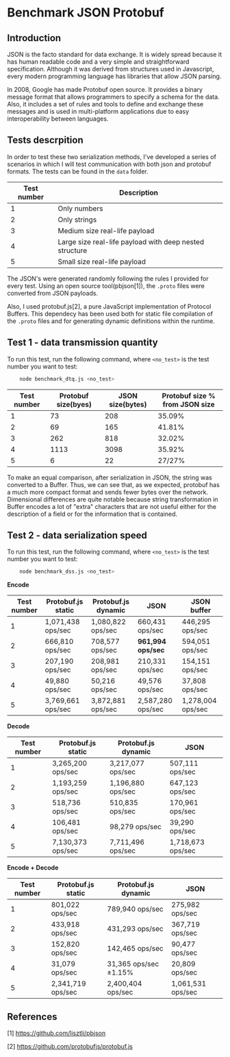 # Benchmark JSON Protobuf

## Introduction

JSON is the facto standard for data exchange. It is widely spread because it has human readable code and a very simple and straightforward specification. Although it was derived from structures used in Javascript, every modern programming language has libraries that allow JSON parsing.

In 2008, Google has made Protobuf open source. It provides a binary message format that allows programmers to specify a schema for the data. Also, it includes a set of rules and tools to define and exchange these messages and is used in multi-platform applications due to easy interoperability between languages.

## Tests descrpition

In order to test these two serialization methods, I've developed a series of scenarios in which I will test communication with both json and protobuf formats. The tests can be found in the `data` folder.

| Test number | Description                                             |
| ----------- | ------------------------------------------------------- |
| 1           | Only numbers                                            |
| 2           | Only strings                                            |
| 3           | Medium size real-life payload                           |
| 4           | Large size real-life payload with deep nested structure |
| 5           | Small size real-life payload                            |

The JSON's were generated randomly following the rules I provided for every test. Using an open source tool(pbjson[1]), the `.proto` files were converted from JSON payloads.

Also, I used protobuf.js[2], a pure JavaScript implementation of Protocol Buffers. This dependecy has been used both for static file compilation of the `.proto` files and for generating dynamic definitions within the runtime.

## Test 1 - data transmission quantity

To run this test, run the following command, where `<no_test>` is the test number you want to test:

```bash
    node benchmark_dtq.js <no_test>
```

| Test number | Protobuf size(byes) | JSON size(bytes) | Protobuf size % from JSON size |
| ----------- | ------------------- | ---------------- | ------------------------------ |
| 1           | 73                  | 208              | 35.09%                         |
| 2           | 69                  | 165              | 41.81%                         |
| 3           | 262                 | 818              | 32.02%                         |
| 4           | 1113                | 3098             | 35.92%                         |
| 5           | 6                   | 22               | 27/27%                         |

To make an equal comparison, after serialization in JSON, the string was converted to a Buffer. Thus, we can see that, as we expected, protobuf has a much more compact format and sends fewer bytes over the network. Dimensional differences are quite notable because string transformation in Buffer encodes a lot of "extra" characters that are not useful either for the description of a field or for the information that is contained.


## Test 2 - data serialization speed

To run this test, run the following command, where `<no_test>` is the test number you want to test:

```bash
    node benchmark_dss.js <no_test>
```
**Encode**

| Test number | Protobuf.js static | Protobuf.js dynamic | JSON                | JSON buffer       |
| ----------- | ------------------ | ------------------- | ------------------- | ----------------- |
| 1           | 1,071,438 ops/sec  | 1,080,822 ops/sec   | 660,431 ops/sec     | 446,295 ops/sec   |
| 2           | 666,810 ops/sec    | 708,577 ops/sec     | **961,994 ops/sec** | 594,051 ops/sec   |
| 3           | 207,190 ops/sec    | 208,981 ops/sec     | 210,331 ops/sec     | 154,151 ops/sec   |
| 4           | 49,880 ops/sec     | 50,216 ops/sec      | 49,576 ops/sec      | 37,808 ops/sec    |
| 5           | 3,769,661 ops/sec  | 3,872,881 ops/sec   | 2,587,280 ops/sec   | 1,278,004 ops/sec |


**Decode**

| Test number | Protobuf.js static | Protobuf.js dynamic | JSON              |
| ----------- | ------------------ | ------------------- | ----------------- |
| 1           | 3,265,200 ops/sec  | 3,217,077 ops/sec   | 507,111 ops/sec   |
| 2           | 1,193,259 ops/sec  | 1,196,880 ops/sec   | 647,123 ops/sec   |
| 3           | 518,736 ops/sec    | 510,835 ops/sec     | 170,961 ops/sec   |
| 4           | 106,481 ops/sec    | 98,279 ops/sec      | 39,290 ops/sec    |
| 5           | 7,130,373 ops/sec  | 7,711,496 ops/sec   | 1,718,673 ops/sec |

**Encode + Decode**

| Test number | Protobuf.js static | Protobuf.js dynamic   | JSON              |
| ----------- | ------------------ | --------------------- | ----------------- |
| 1           | 801,022 ops/sec    | 789,940 ops/sec       | 275,982 ops/sec   |
| 2           | 433,918 ops/sec    | 431,293 ops/sec       | 367,719 ops/sec   |
| 3           | 152,820 ops/sec    | 142,465 ops/sec       | 90,477 ops/sec    |
| 4           | 31,079 ops/sec     | 31,365 ops/sec ±1.15% | 20,809 ops/sec    |
| 5           | 2,341,719 ops/sec  | 2,400,404 ops/sec     | 1,061,531 ops/sec |


## References

[1] https://github.com/lisztli/pbjson

[2] https://github.com/protobufjs/protobuf.js